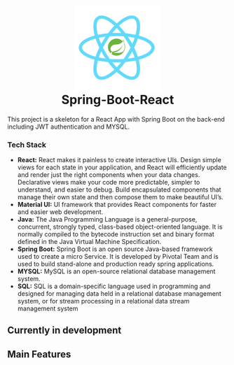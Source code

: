 <div align="center">
    <img src="./logo.svg" width="200px"/>
    <h1 style="margin-top: -5px"> Spring-Boot-React</h1>

</div>

This project is a skeleton for a React App with Spring Boot on the back-end including JWT authentication and MYSQL.

### Tech Stack
* **React:** React makes it painless to create interactive UIs. Design simple views for each state in your application, and React will efficiently update and render just the right components when your data changes. Declarative views make your code more predictable, simpler to understand, and easier to debug. Build encapsulated components that manage their own state and then compose them to make beautiful UI’s.
* **Material UI:** UI framework that provides React components for faster and easier web development.
* **Java:** The Java Programming Language is a general-purpose, concurrent, strongly typed, class-based object-oriented language. It is normally compiled to the bytecode instruction set and binary format defined in the Java Virtual Machine Specification.
* **Spring Boot:** Spring Boot is an open source Java-based framework used to create a micro Service. It is developed by Pivotal Team and is used to build stand-alone and production ready spring applications.
* **MYSQL:** MySQL is an open-source relational database management system.
* **SQL:** SQL is a domain-specific language used in programming and designed for managing data held in a relational database management system, or for stream processing in a relational data stream management system

## Currently in development

## Main Features